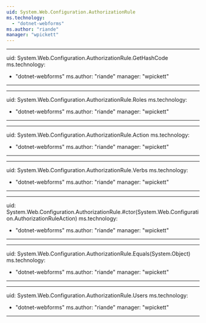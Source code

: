 ```yaml
---
uid: System.Web.Configuration.AuthorizationRule
ms.technology: 
  - "dotnet-webforms"
ms.author: "riande"
manager: "wpickett"
---
```


---
uid: System.Web.Configuration.AuthorizationRule.GetHashCode
ms.technology: 
  - "dotnet-webforms"
ms.author: "riande"
manager: "wpickett"
---

---
uid: System.Web.Configuration.AuthorizationRule.Roles
ms.technology: 
  - "dotnet-webforms"
ms.author: "riande"
manager: "wpickett"
---

---
uid: System.Web.Configuration.AuthorizationRule.Action
ms.technology: 
  - "dotnet-webforms"
ms.author: "riande"
manager: "wpickett"
---

---
uid: System.Web.Configuration.AuthorizationRule.Verbs
ms.technology: 
  - "dotnet-webforms"
ms.author: "riande"
manager: "wpickett"
---

---
uid: System.Web.Configuration.AuthorizationRule.#ctor(System.Web.Configuration.AuthorizationRuleAction)
ms.technology: 
  - "dotnet-webforms"
ms.author: "riande"
manager: "wpickett"
---

---
uid: System.Web.Configuration.AuthorizationRule.Equals(System.Object)
ms.technology: 
  - "dotnet-webforms"
ms.author: "riande"
manager: "wpickett"
---

---
uid: System.Web.Configuration.AuthorizationRule.Users
ms.technology: 
  - "dotnet-webforms"
ms.author: "riande"
manager: "wpickett"
---
